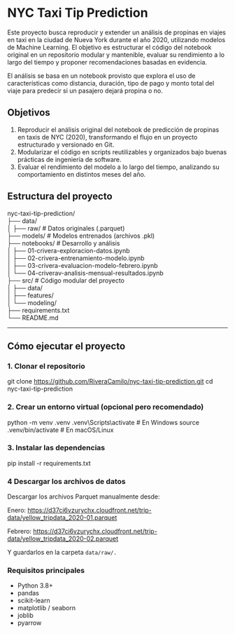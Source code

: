 # NYC Taxi Tip Prediction

Este proyecto busca reproducir y extender un análisis de propinas en viajes en taxi en la ciudad de Nueva York durante el año 2020, utilizando modelos de Machine Learning. El objetivo es estructurar el código del notebook original en un repositorio modular y mantenible, evaluar su rendimiento a lo largo del tiempo y proponer recomendaciones basadas en evidencia.

El análisis se basa en un notebook provisto que explora el uso de características como distancia, duración, tipo de pago y monto total del viaje para predecir si un pasajero dejará propina o no.

## Objetivos

1. Reproducir el análisis original del notebook de predicción de propinas en taxis de NYC (2020), transformando el flujo en un proyecto estructurado y versionado en Git.
2. Modularizar el código en scripts reutilizables y organizados bajo buenas prácticas de ingeniería de software.
3. Evaluar el rendimiento del modelo a lo largo del tiempo, analizando su comportamiento en distintos meses del año.


## Estructura del proyecto

nyc-taxi-tip-prediction/   
├── data/  
│ ├── raw/ # Datos originales (.parquet)  
├── models/ # Modelos entrenados (archivos .pkl)  
├── notebooks/ # Desarrollo y análisis  
│ ├── 01-crivera-exploracion-datos.ipynb  
│ ├── 02-crivera-entrenamiento-modelo.ipynb  
│ ├── 03-crivera-evaluacion-modelo-febrero.ipynb  
│ └── 04-criverav-analisis-mensual-resultados.ipynb  
├── src/ # Código modular del proyecto  
│ ├── data/  
│ ├── features/  
│ └── modeling/  
├── requirements.txt  
└── README.md  


---

## Cómo ejecutar el proyecto

### 1. Clonar el repositorio

git clone https://github.com/RiveraCamilo/nyc-taxi-tip-prediction.git
cd nyc-taxi-tip-prediction

### 2. Crear un entorno virtual (opcional pero recomendado)
python -m venv .venv
.venv\Scripts\activate    # En Windows
source .venv/bin/activate  # En macOS/Linux

### 3. Instalar las dependencias

pip install -r requirements.txt


### 4 Descargar los archivos de datos

Descargar los archivos Parquet manualmente desde:

Enero: https://d37ci6vzurychx.cloudfront.net/trip-data/yellow_tripdata_2020-01.parquet

Febrero: https://d37ci6vzurychx.cloudfront.net/trip-data/yellow_tripdata_2020-02.parquet

Y guardarlos en la carpeta `data/raw/.`

### Requisitos principales
- Python 3.8+
- pandas
- scikit-learn
- matplotlib / seaborn
- joblib
- pyarrow